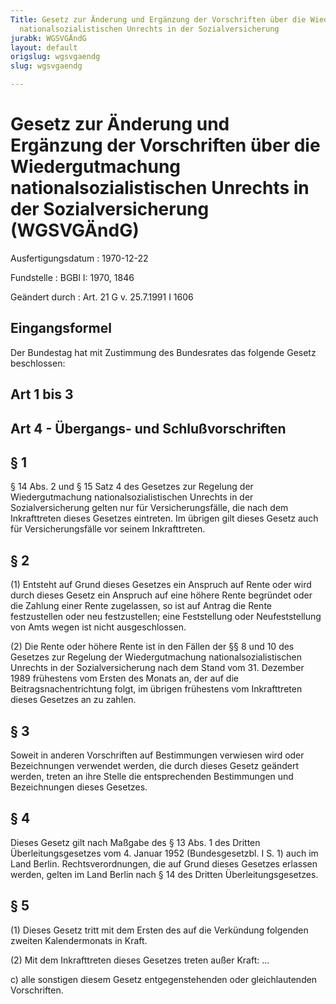```yaml
---
Title: Gesetz zur Änderung und Ergänzung der Vorschriften über die Wiedergutmachung
  nationalsozialistischen Unrechts in der Sozialversicherung
jurabk: WGSVGÄndG
layout: default
origslug: wgsvgaendg
slug: wgsvgaendg

---
```


# Gesetz zur Änderung und Ergänzung der Vorschriften über die Wiedergutmachung nationalsozialistischen Unrechts in der Sozialversicherung (WGSVGÄndG)

Ausfertigungsdatum
:   1970-12-22

Fundstelle
:   BGBl I: 1970, 1846

Geändert durch
:   Art. 21 G v. 25.7.1991 I 1606


## Eingangsformel

Der Bundestag hat mit Zustimmung des Bundesrates das folgende Gesetz
beschlossen:


## Art 1 bis 3



## Art 4 - Übergangs- und Schlußvorschriften



## § 1

§ 14 Abs. 2 und § 15 Satz 4 des Gesetzes zur Regelung der
Wiedergutmachung nationalsozialistischen Unrechts in der
Sozialversicherung gelten nur für Versicherungsfälle, die nach dem
Inkrafttreten dieses Gesetzes eintreten. Im übrigen gilt dieses Gesetz
auch für Versicherungsfälle vor seinem Inkrafttreten.


## § 2

(1) Entsteht auf Grund dieses Gesetzes ein Anspruch auf Rente oder
wird durch dieses Gesetz ein Anspruch auf eine höhere Rente begründet
oder die Zahlung einer Rente zugelassen, so ist auf Antrag die Rente
festzustellen oder neu festzustellen; eine Feststellung oder
Neufeststellung von Amts wegen ist nicht ausgeschlossen.

(2) Die Rente oder höhere Rente ist in den Fällen der §§ 8 und 10 des
Gesetzes zur Regelung der Wiedergutmachung nationalsozialistischen
Unrechts in der Sozialversicherung nach dem Stand vom 31. Dezember
1989 frühestens vom Ersten des Monats an, der auf die
Beitragsnachentrichtung folgt, im übrigen frühestens vom Inkrafttreten
dieses Gesetzes an zu zahlen.


## § 3

Soweit in anderen Vorschriften auf Bestimmungen verwiesen wird oder
Bezeichnungen verwendet werden, die durch dieses Gesetz geändert
werden, treten an ihre Stelle die entsprechenden Bestimmungen und
Bezeichnungen dieses Gesetzes.


## § 4

Dieses Gesetz gilt nach Maßgabe des § 13 Abs. 1 des Dritten
Überleitungsgesetzes vom 4. Januar 1952 (Bundesgesetzbl. I S. 1) auch
im Land Berlin. Rechtsverordnungen, die auf Grund dieses Gesetzes
erlassen werden, gelten im Land Berlin nach § 14 des Dritten
Überleitungsgesetzes.


## § 5

(1) Dieses Gesetz tritt mit dem Ersten des auf die Verkündung
folgenden zweiten Kalendermonats in Kraft.

(2)
Mit dem Inkrafttreten dieses Gesetzes treten außer Kraft:
...

c)  alle sonstigen diesem Gesetz entgegenstehenden oder gleichlautenden
    Vorschriften.




